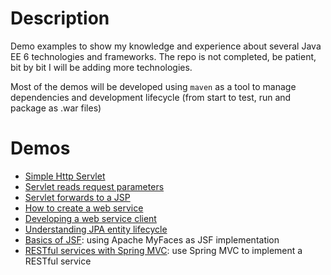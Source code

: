 # Description

Demo examples to show my knowledge and experience about several Java EE 6
technologies and frameworks. The repo is not completed, be patient, bit by 
bit I will be adding more technologies.

Most of the demos will be developed using `maven` as a tool to manage dependencies
and development lifecycle (from start to test, run and package as .war files)

# Demos

- [Simple Http Servlet](simple-http-servlet)
- [Servlet reads request parameters](request-parameters)
- [Servlet forwards to a JSP](request-parameters-jsp)
- [How to create a web service](ws-jaxws-cxf)
- [Developing a web service client](ws-jaxws-client)
- [Understanding JPA entity lifecycle](jpa-entities)
- [Basics of JSF](jsf-basics): using Apache MyFaces as JSF implementation
- [RESTful services with Spring MVC](spring-mvc): use Spring MVC to implement a RESTful service
